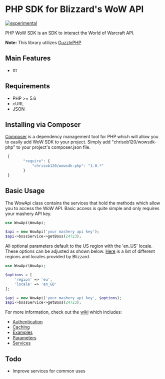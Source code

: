 # PHP SDK for Blizzard's WoW API
[![experimental](http://badges.github.io/stability-badges/dist/experimental.svg)](http://github.com/badges/stability-badges)

PHP WoW SDK is an SDK to interact the World of Warcraft API.

**Note:** This library utilizes [GuzzlePHP](http://guzzle.readthedocs.org/) 

## Main Features

* ttt

## Requirements

* PHP >= 5.6
* cURL
* JSON

## Installing via Composer

[Composer](http://getcomposer.org) is a dependency management tool for PHP which will allow you to easily add WoW SDK to your project. Simply add "chrisob120/wowsdk-php" to your project's composer.json file.

```javascript
 {
        "require": {
            "chrisob120/wowsdk-php": "1.0.*"
        }
 }
```

## Basic Usage

The WowApi class contains the services that hold the methods which allow you to access the WoW API. Basic access is quite simple and only requires your mashery API key.

```php
use WowApi\WowApi;

$api = new WowApi('your mashery api key');
$api->bossService->getBoss(24723);
```
All optional parameters default to the US region with the 'en_US' locale. These options can be adjusted as shown below. [Here](https://dev.battle.net/docs/read/community_apis) is a list of different regions and locales provided by Blizzard.
```php
use WowApi\WowApi;

$options = [
    'region' => 'eu',
    'locale' => 'en_GB'
];

$api = new WowApi('your mashery api key', $options);
$api->bossService->getBoss(24723);
```

For more information, check out the [wiki](https://github.com/chrisob120/wowsdk-php/wiki) which includes:
* [Authentication](https://github.com/chrisob120/wowsdk-php/wiki/Authentication)
* [Caching](https://github.com/chrisob120/wowsdk-php/wiki/Caching)
* [Examples](https://github.com/chrisob120/wowsdk-php/wiki)
* [Parameters](https://github.com/chrisob120/wowsdk-php/wiki/Parameters)
* [Services](https://github.com/chrisob120/wowsdk-php/wiki/Services)

## Todo

* Improve services for common uses
